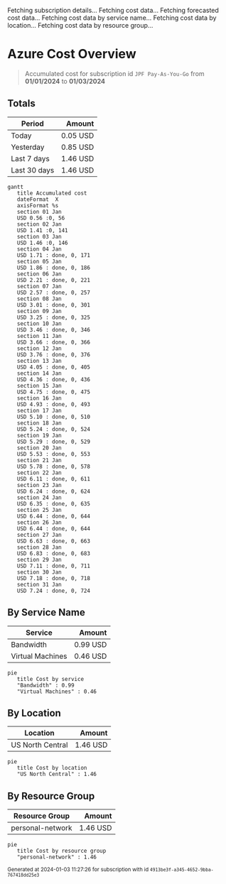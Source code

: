 Fetching subscription details...
Fetching cost data...
Fetching forecasted cost data...
Fetching cost data by service name...
Fetching cost data by location...
Fetching cost data by resource group...
# Azure Cost Overview

> Accumulated cost for subscription id `JPF Pay-As-You-Go` from **01/01/2024** to **01/03/2024**

## Totals

|Period|Amount|
|---|---:|
|Today|0.05 USD|
|Yesterday|0.85 USD|
|Last 7 days|1.46 USD|
|Last 30 days|1.46 USD|

```mermaid
gantt
   title Accumulated cost
   dateFormat  X
   axisFormat %s
   section 01 Jan
   USD 0.56 :0, 56
   section 02 Jan
   USD 1.41 :0, 141
   section 03 Jan
   USD 1.46 :0, 146
   section 04 Jan
   USD 1.71 : done, 0, 171
   section 05 Jan
   USD 1.86 : done, 0, 186
   section 06 Jan
   USD 2.21 : done, 0, 221
   section 07 Jan
   USD 2.57 : done, 0, 257
   section 08 Jan
   USD 3.01 : done, 0, 301
   section 09 Jan
   USD 3.25 : done, 0, 325
   section 10 Jan
   USD 3.46 : done, 0, 346
   section 11 Jan
   USD 3.66 : done, 0, 366
   section 12 Jan
   USD 3.76 : done, 0, 376
   section 13 Jan
   USD 4.05 : done, 0, 405
   section 14 Jan
   USD 4.36 : done, 0, 436
   section 15 Jan
   USD 4.75 : done, 0, 475
   section 16 Jan
   USD 4.93 : done, 0, 493
   section 17 Jan
   USD 5.10 : done, 0, 510
   section 18 Jan
   USD 5.24 : done, 0, 524
   section 19 Jan
   USD 5.29 : done, 0, 529
   section 20 Jan
   USD 5.53 : done, 0, 553
   section 21 Jan
   USD 5.78 : done, 0, 578
   section 22 Jan
   USD 6.11 : done, 0, 611
   section 23 Jan
   USD 6.24 : done, 0, 624
   section 24 Jan
   USD 6.35 : done, 0, 635
   section 25 Jan
   USD 6.44 : done, 0, 644
   section 26 Jan
   USD 6.44 : done, 0, 644
   section 27 Jan
   USD 6.63 : done, 0, 663
   section 28 Jan
   USD 6.83 : done, 0, 683
   section 29 Jan
   USD 7.11 : done, 0, 711
   section 30 Jan
   USD 7.18 : done, 0, 718
   section 31 Jan
   USD 7.24 : done, 0, 724
```

## By Service Name

|Service|Amount|
|---|---:|
|Bandwidth|0.99 USD|
|Virtual Machines|0.46 USD|

```mermaid
pie
   title Cost by service
   "Bandwidth" : 0.99
   "Virtual Machines" : 0.46
```

## By Location

|Location|Amount|
|---|---:|
|US North Central|1.46 USD|

```mermaid
pie
   title Cost by location
   "US North Central" : 1.46
```

## By Resource Group

|Resource Group|Amount|
|---|---:|
|personal-network|1.46 USD|

```mermaid
pie
   title Cost by resource group
   "personal-network" : 1.46
```

<sup>Generated at 2024-01-03 11:27:26 for subscription with id `4913be3f-a345-4652-9bba-767418dd25e3`</sup>
